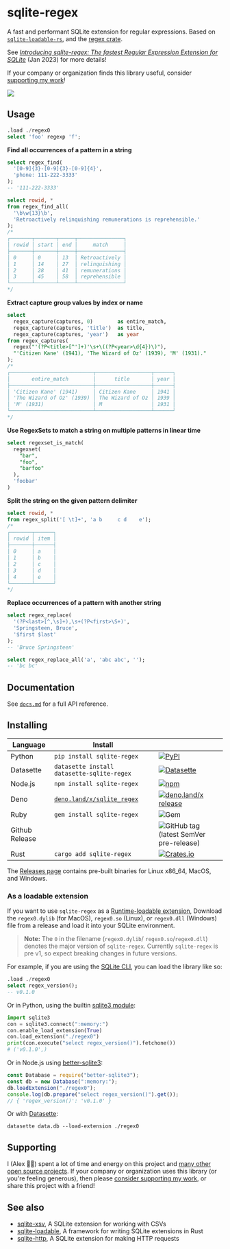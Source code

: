 # sqlite-regex

A fast and performant SQLite extension for regular expressions. Based on [`sqlite-loadable-rs`](https://github.com/asg017/sqlite-loadable-rs), and the [regex crate](https://crates.io/crates/regex).

See [_Introducing sqlite-regex: The fastest Regular Expression Extension for SQLite_](https://observablehq.com/@asg017/introducing-sqlite-regex) (Jan 2023) for more details!

If your company or organization finds this library useful, consider [supporting my work](#supporting)!

![](./benchmarks/dates.png)

## Usage

```sql
.load ./regex0
select 'foo' regexp 'f';

```

**Find all occurrences of a pattern in a string**

```sql
select regex_find(
  '[0-9]{3}-[0-9]{3}-[0-9]{4}',
  'phone: 111-222-3333'
);
-- '111-222-3333'

select rowid, *
from regex_find_all(
  '\b\w{13}\b',
  'Retroactively relinquishing remunerations is reprehensible.'
);
/*
┌───────┬───────┬─────┬───────────────┐
│ rowid │ start │ end │     match     │
├───────┼───────┼─────┼───────────────┤
│ 0     │ 0     │ 13  │ Retroactively │
│ 1     │ 14    │ 27  │ relinquishing │
│ 2     │ 28    │ 41  │ remunerations │
│ 3     │ 45    │ 58  │ reprehensible │
└───────┴───────┴─────┴───────────────┘
*/
```

**Extract capture group values by index or name**

```sql
select
  regex_capture(captures, 0)        as entire_match,
  regex_capture(captures, 'title')  as title,
  regex_capture(captures, 'year')   as year
from regex_captures(
  regex("'(?P<title>[^']+)'\s+\((?P<year>\d{4})\)"),
  "'Citizen Kane' (1941), 'The Wizard of Oz' (1939), 'M' (1931)."
);
/*
┌───────────────────────────┬──────────────────┬──────┐
│       entire_match        │      title       │ year │
├───────────────────────────┼──────────────────┼──────┤
│ 'Citizen Kane' (1941)     │ Citizen Kane     │ 1941 │
│ 'The Wizard of Oz' (1939) │ The Wizard of Oz │ 1939 │
│ 'M' (1931)                │ M                │ 1931 │
└───────────────────────────┴──────────────────┴──────┘
*/
```

**Use RegexSets to match a string on multiple patterns in linear time**

```sql
select regexset_is_match(
  regexset(
    "bar",
    "foo",
    "barfoo"
  ),
  'foobar'
)
```

**Split the string on the given pattern delimiter**

```sql
select rowid, *
from regex_split('[ \t]+', 'a b     c d    e');
/*
┌───────┬──────┐
│ rowid │ item │
├───────┼──────┤
│ 0     │ a    │
│ 1     │ b    │
│ 2     │ c    │
│ 3     │ d    │
│ 4     │ e    │
└───────┴──────┘
*/
```

**Replace occurrences of a pattern with another string**

```sql
select regex_replace(
  '(?P<last>[^,\s]+),\s+(?P<first>\S+)',
  'Springsteen, Bruce',
  '$first $last'
);
-- 'Bruce Springsteen'

select regex_replace_all('a', 'abc abc', '');
-- 'bc bc'
```

## Documentation

See [`docs.md`](./docs.md) for a full API reference.

## Installing

| Language       | Install                                                        |                                                                                                                                                                                               |
| -------------- | -------------------------------------------------------------- | --------------------------------------------------------------------------------------------------------------------------------------------------------------------------------------------- |
| Python         | `pip install sqlite-regex`                                     | [![PyPI](https://img.shields.io/pypi/v/sqlite-regex.svg?color=blue&logo=python&logoColor=white)](https://pypi.org/project/sqlite-regex/)                                                      |
| Datasette      | `datasette install datasette-sqlite-regex`                     | [![Datasette](https://img.shields.io/pypi/v/datasette-sqlite-regex.svg?color=B6B6D9&label=Datasette+plugin&logoColor=white&logo=python)](https://datasette.io/plugins/datasette-sqlite-regex) |
| Node.js        | `npm install sqlite-regex`                                     | [![npm](https://img.shields.io/npm/v/sqlite-regex.svg?color=green&logo=nodedotjs&logoColor=white)](https://www.npmjs.com/package/sqlite-regex)                                                |
| Deno           | [`deno.land/x/sqlite_regex`](https://deno.land/x/sqlite_regex) | [![deno.land/x release](https://img.shields.io/github/v/release/asg017/sqlite-regex?color=fef8d2&include_prereleases&label=deno.land%2Fx&logo=deno)](https://deno.land/x/sqlite_regex)        |
| Ruby           | `gem install sqlite-regex`                                     | ![Gem](https://img.shields.io/gem/v/sqlite-regex?color=red&logo=rubygems&logoColor=white)                                                                                                     |
| Github Release |                                                                | ![GitHub tag (latest SemVer pre-release)](https://img.shields.io/github/v/tag/asg017/sqlite-regex?color=lightgrey&include_prereleases&label=Github+release&logo=github)                       |
| Rust           | `cargo add sqlite-regex`                                       | [![Crates.io](https://img.shields.io/crates/v/sqlite-regex?logo=rust)](https://crates.io/crates/sqlite-regex)                                                                                 |

<!--
| Elixir         | [`hex.pm/packages/sqlite_regex`](https://hex.pm/packages/sqlite_regex) | [![Hex.pm](https://img.shields.io/hexpm/v/sqlite_regex?color=purple&logo=elixir)](https://hex.pm/packages/sqlite_regex)                                                                       |
| Go             | `go get -u github.com/asg017/sqlite-regex/bindings/go`               | [![Go Reference](https://pkg.go.dev/badge/github.com/asg017/sqlite-regex/bindings/go.svg)](https://pkg.go.dev/github.com/asg017/sqlite-regex/bindings/go)                                     |
-->

The [Releases page](https://github.com/asg017/sqlite-regex/releases) contains pre-built binaries for Linux x86_64, MacOS, and Windows.

### As a loadable extension

If you want to use `sqlite-regex` as a [Runtime-loadable extension](https://www.sqlite.org/loadext.html), Download the `regex0.dylib` (for MacOS), `regex0.so` (Linux), or `regex0.dll` (Windows) file from a release and load it into your SQLite environment.

> **Note:**
> The `0` in the filename (`regex0.dylib`/ `regex0.so`/`regex0.dll`) denotes the major version of `sqlite-regex`. Currently `sqlite-regex` is pre v1, so expect breaking changes in future versions.

For example, if you are using the [SQLite CLI](https://www.sqlite.org/cli.html), you can load the library like so:

```sql
.load ./regex0
select regex_version();
-- v0.1.0
```

Or in Python, using the builtin [sqlite3 module](https://docs.python.org/3/library/sqlite3.html):

```python
import sqlite3
con = sqlite3.connect(":memory:")
con.enable_load_extension(True)
con.load_extension("./regex0")
print(con.execute("select regex_version()").fetchone())
# ('v0.1.0',)
```

Or in Node.js using [better-sqlite3](https://github.com/WiseLibs/better-sqlite3):

```javascript
const Database = require("better-sqlite3");
const db = new Database(":memory:");
db.loadExtension("./regex0");
console.log(db.prepare("select regex_version()").get());
// { 'regex_version()': 'v0.1.0' }
```

Or with [Datasette](https://datasette.io/):

```
datasette data.db --load-extension ./regex0
```

## Supporting

I (Alex 👋🏼) spent a lot of time and energy on this project and [many other open source projects](https://github.com/asg017?tab=repositories&q=&type=&language=&sort=stargazers). If your company or organization uses this library (or you're feeling generous), then please [consider supporting my work](https://alexgarcia.regex/work.html), or share this project with a friend!

## See also

- [sqlite-xsv](https://github.com/asg017/sqlite-xsv), A SQLite extension for working with CSVs
- [sqlite-loadable](https://github.com/asg017/sqlite-loadable-rs), A framework for writing SQLite extensions in Rust
- [sqlite-http](https://github.com/asg017/sqlite-http), A SQLite extension for making HTTP requests
